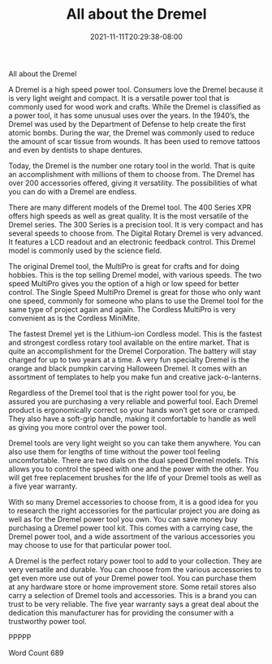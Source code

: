 ﻿---
title: "All about the Dremel"
date: 2021-11-11T20:29:38-08:00
description: "Power Tools txt Tips for Web Success"
featured_image: "/images/Power Tools txt.jpg"
tags: ["Power Tools txt"]
---

All about the Dremel

A Dremel is a high speed power tool. Consumers love the Dremel because it is very light weight and compact. It is a versatile power tool that is commonly used for wood work and crafts. While the Dremel is classified as a power tool, it has some unusual uses over the years. In the 1940’s, the Dremel was used by the Department of Defense to help create the first atomic bombs. During the war, the Dremel was commonly used to reduce the amount of scar tissue from wounds. It has been used to remove tattoos and even by dentists to shape dentures. 

Today, the Dremel is the number one rotary tool in the world. That is quite an accomplishment with millions of them to choose from. The Dremel has over 200 accessories offered, giving it versatility. The possibilities of what you can do with a Dremel are endless. 

There are many different models of the Dremel tool. The 400 Series XPR offers high speeds as well as great quality. It is the most versatile of the Dremel series. The 300 Series is a precision tool. It is very compact and has several speeds to choose from. The Digital Rotary Dremel is very advanced. It features a LCD readout and an electronic feedback control. This Dremel model is commonly used by the science field. 

The original Dremel tool, the MultiPro is great for crafts and for doing hobbies. This is the top selling Dremel model, with various speeds. The two speed MultiPro gives you the option of a high or low speed for better control. The Single Speed MultiPro Dremel is great for those who only want one speed, commonly for someone who plans to use the Dremel tool for the same type of project again and again. The Cordless MultiPro is very convenient as is the Cordless MiniMite. 

The fastest Dremel yet is the Lithium-ion Cordless model. This is the fastest and strongest cordless rotary tool available on the entire market. That is quite an accomplishment for the Dremel Corporation. The battery will stay charged for up to two years at a time. A very fun specialty Dremel is the orange and black pumpkin carving Halloween Dremel. It comes with an assortment of templates to help you make fun and creative jack-o-lanterns. 

Regardless of the Dremel tool that is the right power tool for you, be assured you are purchasing a very reliable and powerful tool. Each Dremel product is ergonomically correct so your hands won’t get sore or cramped. They also have a soft-grip handle, making it comfortable to handle as well as giving you more control over the power tool. 

Dremel tools are very light weight so you can take them anywhere. You can also use them for lengths of time without the power tool feeling uncomfortable. There are two dials on the dual speed Dremel models. This allows you to control the speed with one and the power with the other. You will get free replacement brushes for the life of your Dremel tools as well as a five year warranty. 

With so many Dremel accessories to choose from, it is a good idea for you to research the right accessories for the particular project you are doing as well as for the Dremel power tool you own. You can save money buy purchasing a Dremel power tool kit. This comes with a carrying case, the Dremel power tool, and a wide assortment of the various accessories you may choose to use for that particular power tool. 

A Dremel is the perfect rotary power tool to add to your collection. They are very versatile and durable. You can choose from the various accessories to get even more use out of your Dremel power tool. You can purchase them at any hardware store or home improvement store. Some retail stores also carry a selection of Dremel tools and accessories. This is a brand you can trust to be very reliable. The five year warranty says a great deal about the dedication this manufacturer has for providing the consumer with a trustworthy power tool. 

PPPPP

Word Count 689


